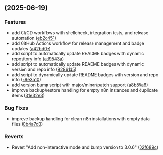 ##  (2025-06-19)

### Features

* add CI/CD workflows with shellcheck, integration tests, and release automation ([eb2d451](https://github.com/Automations-Project/n8n-data-manager/commit/eb2d451ecb9031bf3c0433125de9614eb989f19e))
* add GitHub Actions workflow for release management and badge updates ([a42bd0e](https://github.com/Automations-Project/n8n-data-manager/commit/a42bd0efb3ed71de2fd69cded2e3b2cf1e1a3813))
* add script to automatically update README badges with dynamic repository info ([ad9543a](https://github.com/Automations-Project/n8n-data-manager/commit/ad9543a6cc586450bac51f1bed9295759f9f077c))
* add script to automatically update README badges with dynamic version and repo info ([92861d5](https://github.com/Automations-Project/n8n-data-manager/commit/92861d5ba8f7399cfac38943f47e06275e5b3134))
* add script to dynamically update README badges with version and repo info ([59e3a10](https://github.com/Automations-Project/n8n-data-manager/commit/59e3a10014e74adbb817771663e4bacbd566321f))
* add version bump script with major/minor/patch support ([a8b55a6](https://github.com/Automations-Project/n8n-data-manager/commit/a8b55a65e8de332743a57b5cb599a7584467c755))
* improve backup/restore handling for empty n8n instances and duplicate items ([31e32e3](https://github.com/Automations-Project/n8n-data-manager/commit/31e32e34c758d185b64135cbbe867be074b17bbb))

### Bug Fixes

* improve backup handling for clean n8n installations with empty data files ([0b4a7d3](https://github.com/Automations-Project/n8n-data-manager/commit/0b4a7d35e6cdd3ca4da73a4c5524472f948803c1))

### Reverts

* Revert "Add non-interactive mode and bump version to 3.0.6" ([02f689c](https://github.com/Automations-Project/n8n-data-manager/commit/02f689ce9f6dc97eae0263b0ee74e6a3d8a932ea))
